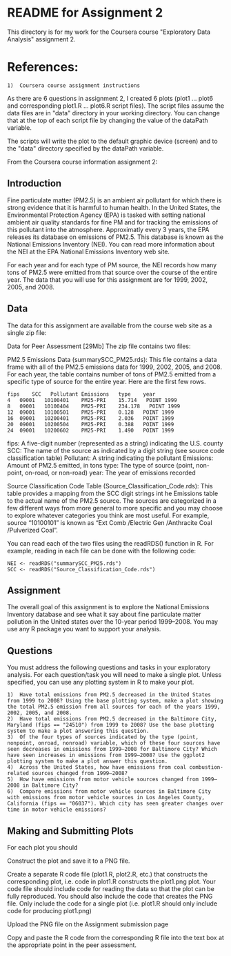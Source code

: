 README for Assignment 2
=======================
This directory is for my work for the Coursera course "Exploratory Data Analysis" assignment 2.

References:
==========
    1)  Coursera course assignment instructions

As there are 6 questions in assignment 2, I created 6 plots (plot1 ... plot6 and corresponding plot1.R ... plot6.R script files).  The script files assume the data files are in "data" directory in your working directory.  You can change that at the top of each script file by changing the value of the dataPath variable.

The scripts will write the plot to the default graphic device (screen) and to the "data" directory specified by the dataPath variable.

From the Coursera course information assignment 2:

Introduction
------------

Fine particulate matter (PM2.5) is an ambient air pollutant for which there is strong evidence that it is harmful to human health. In the United States, the Environmental Protection Agency (EPA) is tasked with setting national ambient air quality standards for fine PM and for tracking the emissions of this pollutant into the atmosphere. Approximatly every 3 years, the EPA releases its database on emissions of PM2.5. This database is known as the National Emissions Inventory (NEI). You can read more information about the NEI at the EPA National Emissions Inventory web site.

For each year and for each type of PM source, the NEI records how many tons of PM2.5 were emitted from that source over the course of the entire year. The data that you will use for this assignment are for 1999, 2002, 2005, and 2008.

Data
----
The data for this assignment are available from the course web site as a single zip file:

Data for Peer Assessment [29Mb]
The zip file contains two files:

PM2.5 Emissions Data (summarySCC_PM25.rds): This file contains a data frame with all of the PM2.5 emissions data for 1999, 2002, 2005, and 2008. For each year, the table contains number of tons of PM2.5 emitted from a specific type of source for the entire year. Here are the first few rows.

    fips    SCC   Pollutant Emissions   type    year
    4   09001   10100401    PM25-PRI    15.714   POINT 1999
    8   09001   10100404    PM25-PRI    234.178   POINT 1999
    12  09001   10100501    PM25-PRI    0.128   POINT 1999
    16  09001   10200401    PM25-PRI    2.036   POINT 1999
    20  09001   10200504    PM25-PRI    0.388   POINT 1999
    24  09001   10200602    PM25-PRI    1.490   POINT 1999

fips: A five-digit number (represented as a string) indicating the U.S. county
SCC: The name of the source as indicated by a digit string (see source code classification table)
Pollutant: A string indicating the pollutant
Emissions: Amount of PM2.5 emitted, in tons
type: The type of source (point, non-point, on-road, or non-road)
year: The year of emissions recorded

Source Classification Code Table (Source_Classification_Code.rds): This table provides a mapping from the SCC digit strings int he Emissions table to the actual name of the PM2.5 source. The sources are categorized in a few different ways from more general to more specific and you may choose to explore whatever categories you think are most useful. For example, source “10100101” is known as “Ext Comb /Electric Gen /Anthracite Coal /Pulverized Coal”.

You can read each of the two files using the readRDS() function in R. For example, reading in each file can be done with the following code:

    NEI <- readRDS("summarySCC_PM25.rds")
    SCC <- readRDS("Source_Classification_Code.rds")

Assignment
----------
The overall goal of this assignment is to explore the National Emissions Inventory database and see what it say about fine particulate matter pollution in the United states over the 10-year period 1999–2008. You may use any R package you want to support your analysis.

Questions
---------
You must address the following questions and tasks in your exploratory analysis. For each question/task you will need to make a single plot. Unless specified, you can use any plotting system in R to make your plot.

    1)  Have total emissions from PM2.5 decreased in the United States from 1999 to 2008? Using the base plotting system, make a plot showing the total PM2.5 emission from all sources for each of the years 1999, 2002, 2005, and 2008.
    2)  Have total emissions from PM2.5 decreased in the Baltimore City, Maryland (fips == "24510") from 1999 to 2008? Use the base plotting system to make a plot answering this question.
    3)  Of the four types of sources indicated by the type (point, nonpoint, onroad, nonroad) variable, which of these four sources have seen decreases in emissions from 1999–2008 for Baltimore City? Which have seen increases in emissions from 1999–2008? Use the ggplot2 plotting system to make a plot answer this question.
    4)  Across the United States, how have emissions from coal combustion-related sources changed from 1999–2008?
    5)  How have emissions from motor vehicle sources changed from 1999–2008 in Baltimore City?
    6)  Compare emissions from motor vehicle sources in Baltimore City with emissions from motor vehicle sources in Los Angeles County, California (fips == "06037"). Which city has seen greater changes over time in motor vehicle emissions?

Making and Submitting Plots
----------------------------
For each plot you should

Construct the plot and save it to a PNG file.

Create a separate R code file (plot1.R, plot2.R, etc.) that constructs the corresponding plot, i.e. code in plot1.R constructs the plot1.png plot. Your code file should include code for reading the data so that the plot can be fully reproduced. You should also include the code that creates the PNG file. Only include the code for a single plot (i.e. plot1.R should only include code for producing plot1.png)

Upload the PNG file on the Assignment submission page

Copy and paste the R code from the corresponding R file into the text box at the appropriate point in the peer assessment.